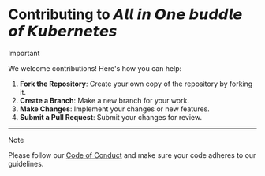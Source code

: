 # Contributing to 𝘼𝙡𝙡 𝙞𝙣 𝙊𝙣𝙚 𝙗𝙪𝙙𝙙𝙡𝙚 𝙤𝙛 𝙆𝙪𝙗𝙚𝙧𝙣𝙚𝙩𝙚𝙨

> [!IMPORTANT]
>
> We welcome contributions! Here's how you can help:
>
> 1. **Fork the Repository**: Create your own copy of the repository by forking it.
> 2. **Create a Branch**: Make a new branch for your work.
> 3. **Make Changes**: Implement your changes or new features.
> 4. **Submit a Pull Request**: Submit your changes for review.

---

> [!NOTE]
>
> Please follow our [Code of Conduct](CODE_OF_CONDUCT.md) and make sure your code adheres to our guidelines.
